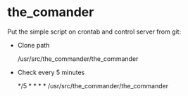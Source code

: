 # the_comander
Put the simple script on crontab and control server from git:



- Clone path

  /usr/src/the_commander/the_commander
 
 
 
- Check every 5 minutes

  */5 * * * * /usr/src/the_commander/the_commander
